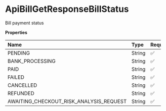 # ApiBillGetResponseBillStatus

Bill payment status

**Properties**

| Name                                    | Type   | Required | Description                               |
| :-------------------------------------- | :----- | :------- | :---------------------------------------- |
| PENDING                                 | String | ✅       | "PENDING"                                 |
| BANK_PROCESSING                         | String | ✅       | "BANK_PROCESSING"                         |
| PAID                                    | String | ✅       | "PAID"                                    |
| FAILED                                  | String | ✅       | "FAILED"                                  |
| CANCELLED                               | String | ✅       | "CANCELLED"                               |
| REFUNDED                                | String | ✅       | "REFUNDED"                                |
| AWAITING_CHECKOUT_RISK_ANALYSIS_REQUEST | String | ✅       | "AWAITING_CHECKOUT_RISK_ANALYSIS_REQUEST" |

<!-- This file was generated by liblab | https://liblab.com/ -->
